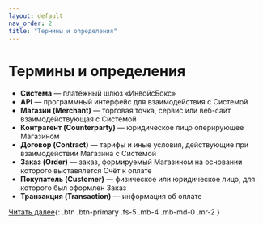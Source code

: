 ```yaml
---
layout: default
nav_order: 2
title: "Термины и определения"
---
```


# Термины и определения

- **Система** — платёжный шлюз &laquo;ИнвойсБокс&raquo;
- **API** — программный интерфейс для взаимодействия с Системой
- **Магазин (Merchant)** — торговая точка, сервис или веб-сайт взаимодействующая с Системой
- **Контрагент (Counterparty)** — юридическое лицо оперирующее Магазином
- **Договор (Contract)** — тарифы и иные условия, действующие при взаимодействии Магазина с Системой
- **Заказ (Order)** — заказ, формируемый Магазином на основании которого выставялется Счёт к оплате
- **Покупатель (Customer)** — физическое или юридическое лицо, для которого был оформлен Заказ
- **Транзакция (Transaction)** — информация об оплате

[Читать далее](/docs/error){: .btn .btn-primary .fs-5 .mb-4 .mb-md-0 .mr-2 }
